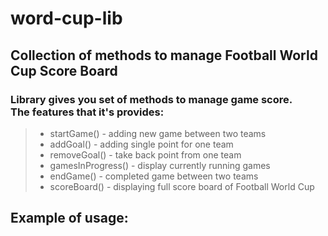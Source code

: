 # word-cup-lib
##  Collection of methods to manage Football World Cup Score Board
### Library gives you set of methods to manage game score. <br/> The features that it's provides:
> * startGame() - adding new game between two teams
> * addGoal() - adding single point for one team
> * removeGoal() - take back point from one team
> * gamesInProgress() - display currently running games
> * endGame() - completed game between two teams
> * scoreBoard() - displaying full score board of Football World Cup


## Example of usage:

```java









```
